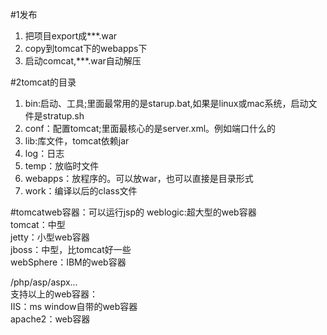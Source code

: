 #1发布
1. 把项目export成***.war
2. copy到tomcat下的webapps下
3. 启动comcat,***.war自动解压

#2tomcat的目录
1. bin:启动、工具;里面最常用的是starup.bat,如果是linux或mac系统，启动文件是stratup.sh
2. conf：配置tomcat;里面最核心的是server.xml。例如端口什么的
3. lib:库文件，tomcat依赖jar
4. log：日志
5. temp：放临时文件
6. webapps：放程序的。可以放war，也可以直接是目录形式
7. work：编译以后的class文件

#tomcatweb容器：可以运行jsp的
weblogic:超大型的web容器  
tomcat：中型  
jetty：小型web容器  
jboss：中型，比tomcat好一些  
webSphere：IBM的web容器  

/php/asp/aspx...     
支持以上的web容器：   
IIS：ms window自带的web容器   
apache2：web容器  